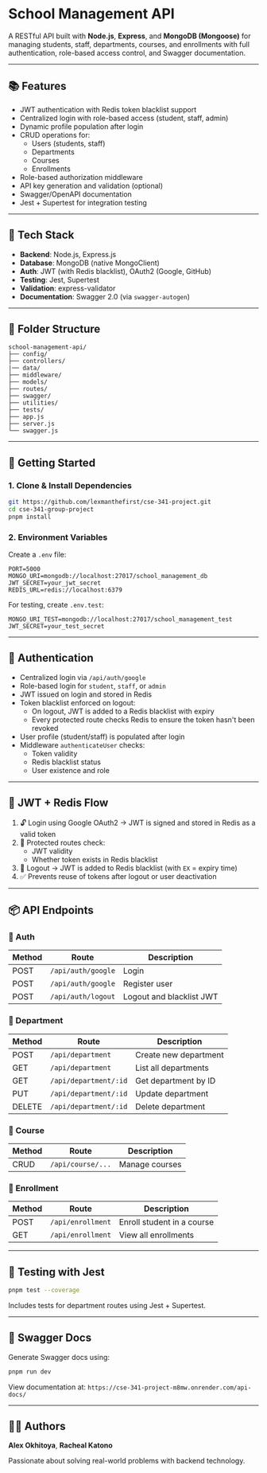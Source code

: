 # School Management API

A RESTful API built with **Node.js**, **Express**, and **MongoDB (Mongoose)** for managing students, staff, departments, courses, and enrollments with full authentication, role-based access control, and Swagger documentation.

---

## 📚 Features

- JWT authentication with Redis token blacklist support
- Centralized login with role-based access (student, staff, admin)
- Dynamic profile population after login
- CRUD operations for:
  - Users (students, staff)
  - Departments
  - Courses
  - Enrollments
- Role-based authorization middleware
- API key generation and validation (optional)
- Swagger/OpenAPI documentation
- Jest + Supertest for integration testing

---

## 🧱 Tech Stack

- **Backend**: Node.js, Express.js
- **Database**: MongoDB (native MongoClient)
- **Auth**: JWT (with Redis blacklist), OAuth2 (Google, GitHub)
- **Testing**: Jest, Supertest
- **Validation**: express-validator
- **Documentation**: Swagger 2.0 (via `swagger-autogen`)

---

## 📁 Folder Structure

```
school-management-api/
├── config/
├── controllers/
|── data/
├── middleware/
├── models/
├── routes/
├── swagger/
├── utilities/
├── tests/
├── app.js
├── server.js
└── swagger.js
```

---

## 🚀 Getting Started

### 1. Clone & Install Dependencies

```bash
git https://github.com/lexmanthefirst/cse-341-project.git
cd cse-341-group-project
pnpm install
```

### 2. Environment Variables

Create a `.env` file:

```
PORT=5000
MONGO_URI=mongodb://localhost:27017/school_management_db
JWT_SECRET=your_jwt_secret
REDIS_URL=redis://localhost:6379
```

For testing, create `.env.test`:

```
MONGO_URI_TEST=mongodb://localhost:27017/school_management_test
JWT_SECRET=your_test_secret
```

---

## 🔐 Authentication

- Centralized login via `/api/auth/google`
- Role-based login for `student`, `staff`, or `admin`
- JWT issued on login and stored in Redis
- Token blacklist enforced on logout:
  - On logout, JWT is added to a Redis blacklist with expiry
  - Every protected route checks Redis to ensure the token hasn't been revoked
- User profile (student/staff) is populated after login
- Middleware `authenticateUser` checks:
  - Token validity
  - Redis blacklist status
  - User existence and role

---

## 🧠 JWT + Redis Flow

1. 🔓 Login using Google OAuth2 → JWT is signed and stored in Redis as a valid token
2. 🔐 Protected routes check:
   - JWT validity
   - Whether token exists in Redis blacklist
3. 🚪 Logout → JWT is added to Redis blacklist (with `EX` = expiry time)
4. ✅ Prevents reuse of tokens after logout or user deactivation

---

## 📦 API Endpoints

### 🔸 Auth

| Method | Route              | Description              |
| ------ | ------------------ | ------------------------ |
| POST   | `/api/auth/google` | Login                    |
| POST   | `/api/auth/google` | Register user            |
| POST   | `/api/auth/logout` | Logout and blacklist JWT |

### 🔸 Department

| Method | Route                 | Description           |
| ------ | --------------------- | --------------------- |
| POST   | `/api/department`     | Create new department |
| GET    | `/api/department`     | List all departments  |
| GET    | `/api/department/:id` | Get department by ID  |
| PUT    | `/api/department/:id` | Update department     |
| DELETE | `/api/department/:id` | Delete department     |

### 🔸 Course

| Method | Route             | Description    |
| ------ | ----------------- | -------------- |
| CRUD   | `/api/course/...` | Manage courses |

### 🔸 Enrollment

| Method | Route             | Description                |
| ------ | ----------------- | -------------------------- |
| POST   | `/api/enrollment` | Enroll student in a course |
| GET    | `/api/enrollment` | View all enrollments       |

---

## 🧪 Testing with Jest

```bash
pnpm test --coverage
```

Includes tests for department routes using Jest + Supertest.

---

## 🧾 Swagger Docs

Generate Swagger docs using:

```bash
pnpm run dev
```

View documentation at: `https://cse-341-project-m8mw.onrender.com/api-docs/`

---

## 🧑‍💻 Authors

**Alex Okhitoya**, **Racheal Katono**

Passionate about solving real-world problems with backend technology.
